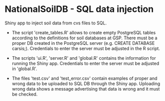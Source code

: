 # NationalSoilDB - SQL data injection
Shiny app to inject soil data from cvs files to SQL.
 - The script 'create_tables.R' allows to create empty PostgreSQL tables according to the definitions for soil databases at GSP. There must be a proper DB created in the PostgreSQL server (e.g. CREATE DATABASE carsis;). Credentials to enter the server must be adjusted in the R script.

 - The scripts 'ui.R', 'server.R' and 'global.R' contains the information for running the Shiny app. Credentials to enter the server must be adjusted in 'global.R'.

 - The files 'test.csv' and 'test_error.csv' contain examples of proper and wrong data to be uploaded to SQL DB through the Shiny app. Uploading wrong data shows a message advertising that data is wrong and it must be checked. 

